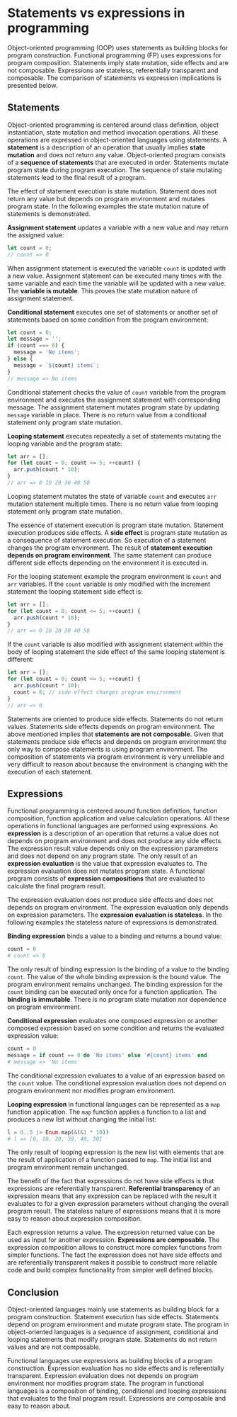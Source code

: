# Statements vs expressions in programming

Object-oriented programming (OOP) uses statements as building blocks for program
construction. Functional programming (FP) uses expressions for program
composition. Statements imply state mutation, side effects and are not
composable. Expressions are stateless, referentially transparent and
composable. The comparison of statements vs expression implications is presented
below.

## Statements

Object-oriented programming is centered around class definition, object
instantiation, state mutation and method invocation operations. All these
operations are expressed in object-oriented languages using statements. A
**statement** is a description of an operation that usually implies **state
mutation** and does not return any value. Object-oriented program consists of a
**sequence of statements** that are executed in order. Statements mutate program
state during program execution. The sequence of state mutating statements lead
to the final result of a program.

The effect of statement execution is state mutation. Statement does not return
any value but depends on program environment and mutates program state. In the
following examples the state mutation nature of statements is demonstrated.

**Assignment statement** updates a variable with a new value and may return the
assigned value:
```javascript
let count = 0;
// count => 0
```
When assignment statement is executed the variable `count` is updated with a new
value. Assignment statement can be executed many times with the same variable
and each time the variable will be updated with a new value. The **variable is
mutable**. This proves the state mutation nature of assignment statement.

**Conditional statement** executes one set of statements or another set of
statements based on some condition from the program environment:
```javascript
let count = 0;
let message = '';
if (count === 0) {
  message = 'No items';
} else {
  message = `${count} items`;
}
// message => No items
```
Conditional statement checks the value of `count` variable from the program
environment and executes the assignment statement with corresponding message.
The assignment statement mutates program state by updating `message` variable in
place. There is no return value from a conditional statement only program state
mutation.

**Looping statement** executes repeatedly a set of statements mutating the
looping variable and the program state:
```javascript
let arr = [];
for (let count = 0; count <= 5; ++count) {
  arr.push(count * 10);
}
// arr => 0 10 20 30 40 50
```
Looping statement mutates the state of variable `count` and executes `arr`
mutation statement multiple times. There is no return value from looping
statement only program state mutation.

The essence of statement execution is program state mutation. Statement
execution produces side effects. A **side effect** is program state mutation as
a consequence of statement execution. So execution of a statement changes the
program environment. The result of **statement execution depends on program
environment**. The same statement can produce different side effects depending
on the environment it is executed in.

For the looping statement example the program environment is `count` and `arr`
variables. If the `count` variable is only modified with the increment statement
the looping statement side effect is:
```javascript
let arr = [];
for (let count = 0; count <= 5; ++count) {
  arr.push(count * 10);
}
// arr => 0 10 20 30 40 50
```
If the `count` variable is also modified with assignment statement within the
body of looping statement the side effect of the same looping statement is
different:
```javascript
let arr = [];
for (let count = 0; count <= 5; ++count) {
  arr.push(count * 10);
  count = 6; // side effect changes program environment
}
// arr => 0
```

Statements are oriented to produce side effects. Statements do not return
values. Statements side effects depends on program environment. The above
mentioned implies that **statements are not composable**. Given that statements
produce side effects and depends on program environment the only way to compose
statements is using program environment. The composition of statements via
program environment is very unreliable and very difficult to reason about
because the environment is changing with the execution of each statement.

## Expressions

Functional programming is centered around function definition, function
composition, function application and value calculation operations. All these
operations in functional languages are performed using expressions. An
**expression** is a description of an operation that returns a value does not
depends on program environment and does not produce any side effects. The
expression result value depends only on the expression parameters and does not
depend on any program state. The only result of an **expression evaluation** is
the value that expression evaluates to. The expression evaluation does not
mutates program state. A functional program consists of **expression
compositions** that are evaluated to calculate the final program result.

The expression evaluation does not produce side effects and does not depends on
program environment. The expression evaluation only depends on expression
parameters. The **expression evaluation is stateless**. In the following
examples the stateless nature of expressions is demonstrated.

**Binding expression** binds a value to a binding and returns a bound value:
```elixir
count = 0
# count => 0
```
The only result of binding expression is the binding of a value to the binding
`count`. The value of the whole binding expression is the bound value. The
program environment remains unchanged. The binding expression for the `count`
binding can be executed only once for a function application. The **binding is
immutable**. There is no program state mutation nor dependence on program
environment.

**Conditional expression** evaluates one composed expression or another composed
expression based on some condition and returns the evaluated expression value:
```elixir
count = 0
message = if count == 0 do 'No items' else '#{count} items' end
# message => 'No items'
```
The conditional expression evaluates to a value of an expression based on the
`count` value. The conditional expression evaluation does not depend on program
environment nor modifies program environment.

**Looping expression** in functional languages can be represented as a `map`
function application. The `map` function applies a function to a list and
produces a new list without changing the initial list:
```elixir
l = 0..5 |> Enum.map(&(&1 * 10))
# l => [0, 10, 20, 30, 40, 50]
```
The only result of looping expression is the new list with elements that are the
result of application of a function passed to `map`. The initial list and
program environment remain unchanged.

The benefit of the fact that expressions do not have side effects is that
expressions are referentially transparent. **Referential transparency** of an
expression means that any expression can be replaced with the result it
evaluates to for a given expression parameters without changing the overall
program result. The stateless nature of expressions means that it is more easy
to reason about expression composition.

Each expression returns a value. The expression returned value can be used as
input for another expression. **Expressions are composable**. The expression
composition allows to construct more complex functions from simpler functions.
The fact the expression does not have side effects and are referentially
transparent makes it possible to construct more reliable code and build complex
functionality from simpler well defined blocks.

## Conclusion

Object-oriented languages mainly use statements as building block for a program
construction. Statement execution has side effects. Statements depend on program
environment and mutate program state. The program in object-oriented languages
is a sequence of assignment, conditional and looping statements that modify
program state. Statements do not return values and are not composable.

Functional languages use expressions as building blocks of a program
construction. Expression evaluation has no side effects and is referentially
transparent. Expression evaluation does not depends on program environment nor
modifies program state. The program in functional languages is a composition of
binding, conditional and looping expressions that evaluates to the final program
result. Expressions are composable and easy to reason about.
